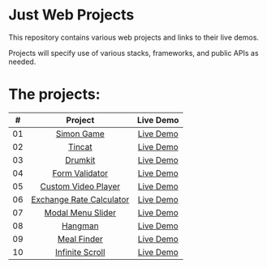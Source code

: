 # Just Web Projects

This repository contains various web projects and links to their live demos.

Projects will specify use of various stacks, frameworks, and public APIs as needed.

# The projects:

|  #  |                                             Project                                              |                                 Live Demo                                  |
| :-: | :----------------------------------------------------------------------------------------------: | :------------------------------------------------------------------------: |
| 01  |          [Simon Game](https://github.com/rPhase/justwebprojects/tree/master/simon-game)          |     [Live Demo](https://rphase.github.io/justwebprojects/simon-game/)      |
| 02  |              [Tincat](https://github.com/rPhase/justwebprojects/tree/master/tincat)              |       [Live Demo](https://rphase.github.io/justwebprojects/tincat/)        |
| 03  |             [Drumkit](https://github.com/rPhase/justwebprojects/tree/master/drumkit)             |       [Live Demo](https://rphase.github.io/justwebprojects/drumkit/)       |
| 04  |      [Form Validator](https://github.com/rPhase/justwebprojects/tree/master/form-validator)      |   [Live Demo](https://rphase.github.io/justwebprojects/form-validator/)    |
| 05  | [Custom Video Player](https://github.com/rPhase/justwebprojects/tree/master/custom-video-player) | [Live Demo](https://rphase.github.io/justwebprojects/custom-video-player/) |
| 06  | [Exchange Rate Calculator](https://github.com/rPhase/justwebprojects/tree/master/exchange-rate)  |    [Live Demo](https://rphase.github.io/justwebprojects/exchange-rate/)    |
| 07  |   [Modal Menu Slider](https://github.com/rPhase/justwebprojects/tree/master/modal-menu-slider)   |  [Live Demo](https://rphase.github.io/justwebprojects/modal-menu-slider/)  |
| 08  |             [Hangman](https://github.com/rPhase/justwebprojects/tree/master/hangman)             |       [Live Demo](https://rphase.github.io/justwebprojects/hangman/)       |
| 09  |         [Meal Finder](https://github.com/rPhase/justwebprojects/tree/master/meal-finder)         |     [Live Demo](https://rphase.github.io/justwebprojects/meal-finder/)     |
| 10  |     [Infinite Scroll](https://github.com/rPhase/justwebprojects/tree/master/infinite-scroll)     |   [Live Demo](https://rphase.github.io/justwebprojects/infinite-scroll/)   |
